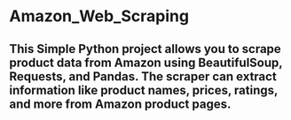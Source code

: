 # Amazon_Web_Scraping
## This Simple Python project allows you to scrape product data from Amazon using BeautifulSoup, Requests, and Pandas. The scraper can extract information like product names, prices, ratings, and more from Amazon product pages.
